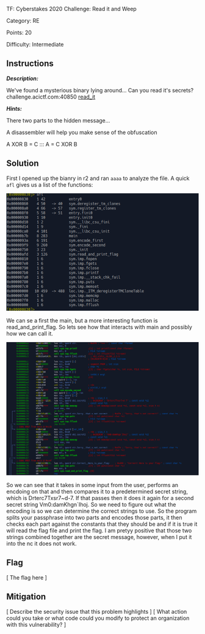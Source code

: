 TF: Cyberstakes 2020
Challenge: Read it and Weep

Category:  RE

Points: 20

Difficulty: Intermediate

## Instructions

***Description:***

We've found a mysterious binary lying around... Can you read it's secrets?
challenge.acictf.com:40850 [read_it](read_it)

***Hints:***


There two parts to the hidden message...

A disassembler will help you make sense of the obfuscation

A XOR B = C ::: A = C XOR B


## Solution

First I opened up the bianry in r2 and ran `aaaa` to analyze the file.
A quick `afl` gives us a list of the functions:

![list of functions](functions.png)

We can se a first the main, but a more interesting function is read_and_print_flag.
So lets see how that interacts with main and possibly how we can call it.

![main](main.png)

So we can see that it takes in some input from the user, performs an encdoing on
that and then compares it to a predetermined secret string, which is
Drterc7Txsr7~d-7. If that passes then it does it again for a second secret string
Vm0:damKhgn\`Ihoj. So we need to figure out what the encoding is so we can
determine the correct strings to use. So the program splits your passphrase
into two parts and encodes those parts, it then checks each part against
the constants that they should be and if it is true it will read the flag
file and print the flag.
I am pretyy positive that those two strings combined together are the secret
message, however, when I put it into the nc it does not work.

## Flag

[ The flag here ]

## Mitigation

[ Describe the security issue that this problem highlights ]
[ What action could you take or what code could you modify to protect an organization with this vulnerability? ]

